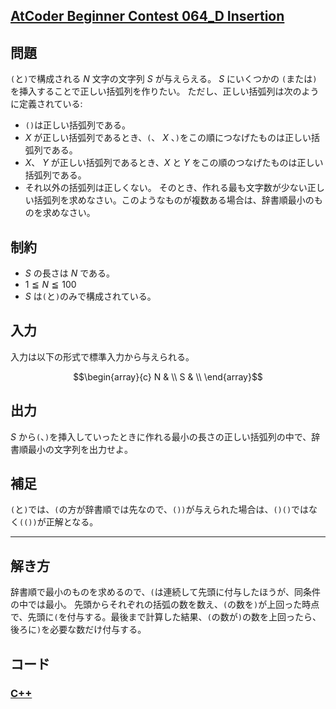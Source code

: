 ## [AtCoder Beginner Contest 064_D Insertion](https://atcoder.jp/contests/abc064/tasks/abc064_d)

## 問題
`(`と`)`で構成される $N$ 文字の文字列 $S$ が与えらえる。 $S$ にいくつかの `(`または`)`を挿入することで正しい括弧列を作りたい。
ただし、正しい括弧列は次のように定義されている:
- `()`は正しい括弧列である。
- $X$ が正しい括弧列であるとき、`(`、 $X$ 、`)`をこの順につなげたものは正しい括弧列である。
- $X$、 $Y$ が正しい括弧列であるとき、$X$ と $Y$ をこの順のつなげたものは正しい括弧列である。
- それ以外の括弧列は正しくない。
そのとき、作れる最も文字数が少ない正しい括弧列を求めなさい。このようなものが複数ある場合は、辞書順最小のものを求めなさい。

## 制約
- $S$ の長さは $N$ である。
- $1 \leqq N \leqq 100$
- $S$ は`(`と`)`のみで構成されている。

## 入力
入力は以下の形式で標準入力から与えられる。
```math
\begin{array}{c}
N & \\
S & \\
\end{array}
```

## 出力
$S$ から`(`、`)`を挿入していったときに作れる最小の長さの正しい括弧列の中で、辞書順最小の文字列を出力せよ。


## 補足
`(`と`)`では、`(`の方が辞書順では先なので、`())`が与えられた場合は、`()()`ではなく`(())`が正解となる。

***

## 解き方
辞書順で最小のものを求めるので、`(`は連続して先頭に付与したほうが、同条件の中では最小。
先頭からそれぞれの括弧の数を数え、`(`の数を`)`が上回った時点で、先頭に`(`を付与する。最後まで計算した結果、`(`の数が`)`の数を上回ったら、後ろに`)`を必要な数だけ付与する。

## コード
### [C++](abc064_d.cpp)